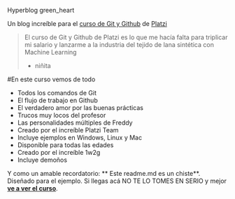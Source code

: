 Hyperblog green_heart

Un blog increíble para el [curso de Git y Github](https://platzi.com/cursos/git-github/ " curso de Git y Github") de [Platzi](https://platzi.com/ "Platzi")

>El curso de Git y Github de Platzi es lo que me hacía falta para triplicar mi salario y lanzarme a la industria del tejido de lana sintética con Machine Learning
> - niñita

#En este curso vemos de todo
* Todos los comandos de Git
* El flujo de trabajo en Github
* El verdadero amor por las buenas prácticas
* Trucos muy locos del profesor
* Las personalidades múltiples de Freddy
* Creado por el increíble Platzi Team
* Incluye ejemplos en Windows, Linux y Mac
* Disponible para todas las edades
* Creado por el increíble 1w2g
* Incluye demoños


Y como un amable recordatorio: ** Este readme.md es un chiste**. Diseñado para el ejemplo. Si llegas acá NO TE LO TOMES EN SERIO y mejor [**ve a ver el curso**](https://platzi.com/cursos/git-github/ "a ver el curso").
